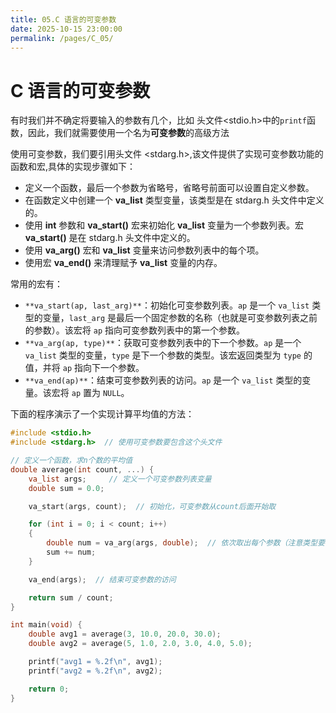 ```yaml
---
title: 05.C 语言的可变参数
date: 2025-10-15 23:00:00
permalink: /pages/C_05/
---
```


# C 语言的可变参数

有时我们并不确定将要输入的参数有几个，比如 头文件<stdio.h>中的`printf`函数，因此，我们就需要使用一个名为**可变参数**的高级方法

使用可变参数，我们要引用头文件 <stdarg.h>,该文件提供了实现可变参数功能的函数和宏,具体的实现步骤如下：

- 定义一个函数，最后一个参数为省略号，省略号前面可以设置自定义参数。
- 在函数定义中创建一个 **va_list** 类型变量，该类型是在 stdarg.h 头文件中定义的。
- 使用 **int** 参数和 **va_start()** 宏来初始化 **va_list** 变量为一个参数列表。宏 **va_start()** 是在 stdarg.h 头文件中定义的。
- 使用 **va_arg()** 宏和 **va_list** 变量来访问参数列表中的每个项。
- 使用宏 **va_end()** 来清理赋予 **va_list** 变量的内存。

常用的宏有：

- `**va_start(ap, last_arg)**`：初始化可变参数列表。`ap` 是一个 `va_list` 类型的变量，`last_arg` 是最后一个固定参数的名称（也就是可变参数列表之前的参数）。该宏将 `ap` 指向可变参数列表中的第一个参数。
- `**va_arg(ap, type)**`：获取可变参数列表中的下一个参数。`ap` 是一个 `va_list` 类型的变量，`type` 是下一个参数的类型。该宏返回类型为 `type` 的值，并将 `ap` 指向下一个参数。
- `**va_end(ap)**`：结束可变参数列表的访问。`ap` 是一个 `va_list` 类型的变量。该宏将 `ap` 置为 `NULL`。

下面的程序演示了一个实现计算平均值的方法：

```c
#include <stdio.h>
#include <stdarg.h>  // 使用可变参数要包含这个头文件

// 定义一个函数，求n个数的平均值
double average(int count, ...) {
    va_list args;     // 定义一个可变参数列表变量
    double sum = 0.0;

    va_start(args, count);  // 初始化，可变参数从count后面开始取

    for (int i = 0; i < count; i++) 
    {
        double num = va_arg(args, double);  // 依次取出每个参数（注意类型要匹配）
        sum += num;
    }

    va_end(args);  // 结束可变参数的访问

    return sum / count;
}

int main(void) {
    double avg1 = average(3, 10.0, 20.0, 30.0);
    double avg2 = average(5, 1.0, 2.0, 3.0, 4.0, 5.0);

    printf("avg1 = %.2f\n", avg1);
    printf("avg2 = %.2f\n", avg2);

    return 0;
}

```

